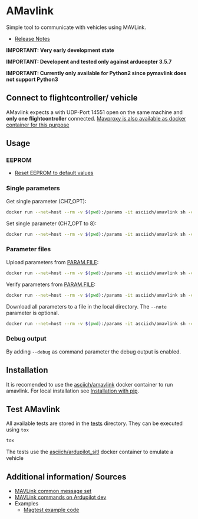 # AMavlink

Simple tool to communicate with vehicles using MAVLink.

* [Release Notes](release_notes.md)

**IMPORTANT: Very early development state**

**IMPORTANT: Developent and tested only against arducopter 3.5.7**

**IMPORTANT: Currently only available for Python2 since pymavlink does not support Python3**

## Connect to flightcontroller/ vehicle

AMavlink expects a with UDP-Port 14551 open on the same machine and **only one flightcontroller** connected.
[Mavproxy is also available as docker container for this purpose](https://hub.docker.com/r/asciich/mavproxy/)

## Usage

### EEPROM

* [Reset EEPROM to default values](docs/reset_eeprom_to_default_values.md)

### Single parameters

Get single parameter (CH7_OPT):
```bash
docker run --net=host --rm -v $(pwd):/params -it asciich/amavlink sh -c "amavlink param --get CH7_OPT"
```

Set single parameter (CH7_OPT to 8):
```bash
docker run --net=host --rm -v $(pwd):/params -it asciich/amavlink sh -c "amavlink param --set CH7_OPT 8
```

### Parameter files

Upload parameters from [PARAM.FILE](doc/param_file.md):

```bash
docker run --net=host --rm -v $(pwd):/params -it asciich/amavlink sh -c "amavlink paramfile --upload /params/PARAM.FILE
```

Verify parameters from [PARAM.FILE](doc/param_file.md):

```bash
docker run --net=host --rm -v $(pwd):/params -it asciich/amavlink sh -c "amavlink paramfile --verify /params/PARAM.FILE
```

Download all parameters to a file in the local directory.
The ```--note``` parameter is optional.

```bash
docker run --net=host --rm -v $(pwd):/params -it asciich/amavlink sh -c "amavlink paramfile --save-all /params/download2.params --note 'Download current Ardupilot configuration'"
```
 
### Debug output

By adding ```--debug``` as command parameter the debug output is enabled.

## Installation

It is recomended to use the [asciich/amavlink](https://hub.docker.com/r/asciich/amavlink/) docker container to run amavlink.
For local installation see [Installation with pip](doc/installation_pip.md).

## Test AMavlink

All available tests are stored in the [tests](amavlink/tests/) directory. They can be executed using ```tox```

```bash
tox
```

The tests use the [asciich/ardupilot_sitl](https://github.com/asciich/docker-ardupilot_sitl) docker container to emulate a vehicle

## Additional information/ Sources

* [MAVLink common message set](http://mavlink.org/messages/common)
* [MAVLink commands on Ardupilot dev](http://ardupilot.org/dev/docs/mavlink-commands.html)
* Examples
    * [Magtest example code](https://www.samba.org/tridge/UAV/pymavlink/unpacked/examples/magtest.py)